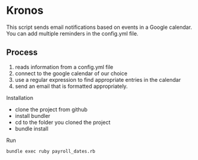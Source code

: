 # Kronos

This script sends email notifications based on events in a Google calendar.
You can add multiple reminders in the config.yml file.

## Process

1. reads information from a config.yml file
2. connect to the google calendar of our choice
3. use a regular expression to find appropriate entries in the calendar
4. send an email that is formatted appropriately.  


Installation

* clone the project from github
* install bundler
* cd to the folder you cloned the project
* bundle install


Run

`bundle exec ruby payroll_dates.rb`



